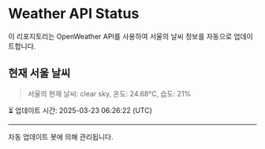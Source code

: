 
# Weather API Status

이 리포지토리는 OpenWeather API를 사용하여 서울의 날씨 정보를 자동으로 업데이트합니다.

## 현재 서울 날씨
> 서울의 현재 날씨: clear sky, 온도: 24.68°C, 습도: 21%

⏳ 업데이트 시간: 2025-03-23 06:26:22 (UTC)

---
자동 업데이트 봇에 의해 관리됩니다.

